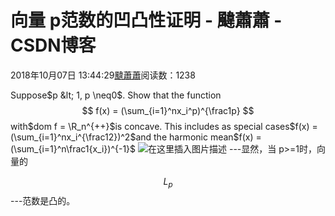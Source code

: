 
# 向量 p范数的凹凸性证明 - 颹蕭蕭 - CSDN博客


2018年10月07日 13:44:29[颹蕭蕭](https://me.csdn.net/itnerd)阅读数：1238


Suppose$p &lt; 1, p \neq0$. Show that the function
$$
f(x) = (\sum_{i=1}^nx_i^p)^{\frac1p}
$$
with$dom f = \R_n^{++}$is concave. This includes as special cases$f(x) = (\sum_{i=1}^nx_i^{\frac12})^2$and the harmonic mean$f(x) = (\sum_{i=1}^n\frac1{x_i})^{-1}$
![在这里插入图片描述](https://img-blog.csdn.net/20181007133833533?watermark/2/text/aHR0cHM6Ly9ibG9nLmNzZG4ubmV0L2l0bmVyZA==/font/5a6L5L2T/fontsize/400/fill/I0JBQkFCMA==/dissolve/70)
---显然，当 p>=1时，向量的

$$
L_p
$$
---范数是凸的。


